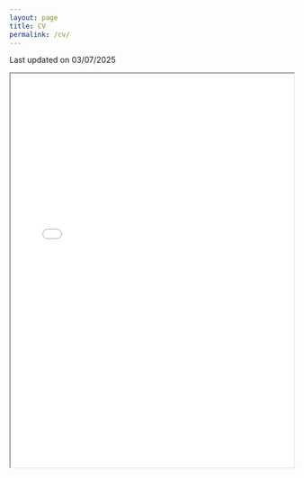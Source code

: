 ```yaml
---
layout: page
title: CV
permalink: /cv/
---
```

Last updated on 03/07/2025
<iframe src="/assets/CV_Hyo_jeongLee_250307.pdf" width="100%" height="700px">
</iframe>
